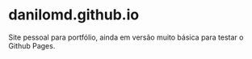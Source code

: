 # danilomd.github.io
Site pessoal para portfólio, ainda em versão muito básica para testar o Github Pages.
